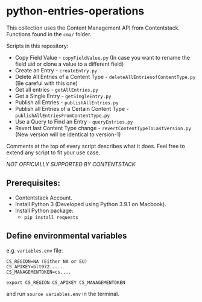# python-entries-operations

This collection uses the Content Management API from Contentstack. Functions found in the `cma/` folder.

Scripts in this repository:
* Copy Field Value - `copyFieldValue.py` (In case you want to rename the field uid or clone a value to a different field)
* Create an Entry - `createEntry.py`
* Delete All Entries of a Content Type - `deleteAllEntriesofContentType.py` (Be careful with this one)
* Get all entries - `getAllEntries.py`
* Get a Single Entry - `getSingleEntry.py`
* Publish all Entries - `publishAllEntries.py`
* Publish all Entries of a Certain Content Type - `publishAllEntriesFromContentType.py`
* Use a Query to Find an Entry - `queryEntries.py`
* Revert last Content Type change - `revertContentTypeToLastVersion.py` (New version will be identical to version-1)

Comments at the top of every script describes what it does. Feel free to extend any script to fit your use case.

*NOT OFFICIALLY SUPPORTED BY CONTENTSTACK*

## Prerequisites:
* Contentstack Account.
* Install Python 3 (Developed using Python 3.9.1 on Macbook).
* Install Python package:
  * `pip install requests`

## Define environmental variables
e.g. `variables.env` file:
```
CS_REGION=NA (Either NA or EU)
CS_APIKEY=blt972.....
CS_MANAGEMENTOKEN=cs....

export CS_REGION CS_APIKEY CS_MANAGEMENTOKEN
```
and run `source variables.env` in the terminal.

